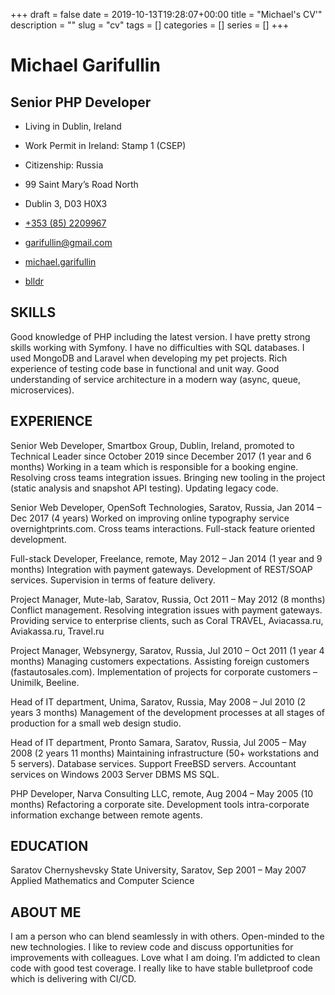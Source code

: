 +++ 
draft = false
date = 2019-10-13T19:28:07+00:00
title = "Michael's CV'"
description = ""
slug = "cv"
tags = []
categories = []
series = []
+++

# Michael Garifullin
## Senior PHP Developer

* Living in Dublin, Ireland
* Work Permit in Ireland: Stamp 1 (CSEP)
* Citizenship: Russia

* 99 Saint Mary’s Road North
* Dublin 3, D03 H0X3
* <a href="tel://+353852209967">+353 (85) 2209967</a>
* <a href="mailto:garifullin@gmail.com">garifullin@gmail.com</a>
* <a href="skype:michael.garifullin?call">michael.garifullin</a>
* <a href="https://t.me/blldr">blldr</a>

## SKILLS
Good knowledge of PHP including the latest version. I have pretty strong skills working with Symfony. I have no difficulties with SQL databases. I used MongoDB and Laravel when developing my pet projects. Rich experience of testing code base in functional and unit way. Good understanding of service architecture in a modern way (async, queue, microservices).

## EXPERIENCE
Senior Web Developer, Smartbox Group, Dublin, Ireland,
promoted to Technical Leader since October 2019
since December 2017 (1 year and 6 months)
Working in a team which is responsible for a booking engine. Resolving cross teams integration issues. Bringing new tooling in the project (static analysis and snapshot API testing). Updating legacy code.

Senior Web Developer, OpenSoft Technologies, Saratov, Russia,
Jan 2014 – Dec 2017 (4 years)
Worked on improving online typography service overnightprints.com. Cross teams interactions.
Full-stack feature oriented development.

Full-stack Developer, Freelance, remote,
May 2012 – Jan 2014 (1 year and 9 months)
Integration with payment gateways. Development of REST/SOAP services. Supervision in terms of feature delivery.

Project Manager, Mute-lab, Saratov, Russia,
Oct 2011 – May 2012 (8 months)
Conflict management. Resolving integration issues with payment gateways.
Providing service to enterprise clients, such as Coral TRAVEL, Aviacassa.ru, Aviakassa.ru, Travel.ru

Project Manager, Websynergy, Saratov, Russia,
Jul 2010 – Oct 2011 (1 year 4 months)
Managing customers expectations. Assisting foreign customers (fastautosales.com).
Implementation of projects for corporate customers – Unimilk, Beeline.

Head of IT department, Unima, Saratov, Russia,
May 2008 – Jul 2010 (2 years 3 months)
Management of the development processes at all stages of production for a small web design studio.

Head of IT department, Pronto Samara, Saratov, Russia,
Jul 2005 – May 2008 (2 years 11 months)
Maintaining infrastructure (50+ workstations and 5 servers).
Database services. Support FreeBSD servers. Accountant services on Windows 2003 Server DBMS MS SQL.

PHP Developer, Narva Consulting LLC, remote,
Aug 2004 – May 2005 (10 months)
Refactoring a corporate site. Development tools intra-corporate information exchange between remote agents.

## EDUCATION
Saratov Chernyshevsky State University, Saratov, Sep 2001 – May 2007 Applied Mathematics and Computer Science

## ABOUT ME

I am a person who can blend seamlessly in with others. Open-minded to the new technologies.
I like to review code and discuss opportunities for improvements with colleagues. 
Love what I am doing. I’m addicted to clean code with good test coverage. 
I really like to have stable bulletproof code which is delivering with CI/CD.
